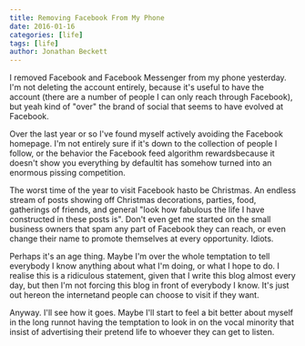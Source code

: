 ```yaml
---
title: Removing Facebook From My Phone
date: 2016-01-16
categories: [life]
tags: [life]
author: Jonathan Beckett
---
```


I removed Facebook and Facebook Messenger from my phone yesterday. I'm not deleting the account entirely, because it's useful to have the account (there are a number of people I can only reach through Facebook), but yeah kind of "over" the brand of social that seems to have evolved at Facebook.

Over the last year or so I've found myself actively avoiding the Facebook homepage. I'm not entirely sure if it's down to the collection of people I follow, or the behavior the Facebook feed algorithm rewardsbecause it doesn't show you everything by defaultit has somehow turned into an enormous pissing competition.

The worst time of the year to visit Facebook hasto be Christmas. An endless stream of posts showing off Christmas decorations, parties, food, gatherings of friends, and general "look how fabulous the life I have constructed in these posts is". Don't even get me started on the small business owners that spam any part of Facebook they can reach, or even change their name to promote themselves at every opportunity. Idiots.

Perhaps it's an age thing. Maybe I'm over the whole temptation to tell everybody I know anything about what I'm doing, or what I hope to do. I realise this is a ridiculous statement, given that I write this blog almost every day, but then I'm not forcing this blog in front of everybody I know. It's just out hereon the internetand people can choose to visit if they want.

Anyway. I'll see how it goes. Maybe I'll start to feel a bit better about myself in the long runnot having the temptation to look in on the vocal minority that insist of advertising their pretend life to whoever they can get to listen.